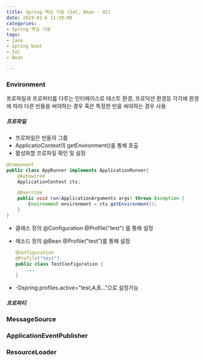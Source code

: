 ```yaml
---
title: Spring 핵심 기술 (IoC, Bean - 02)
date: 2019-01-6 11:30:00
categories:
- Spring 핵심 기술
tags:
- java
- spring boot
- IoC
- Bean

---
```


### Environment

프로파일과 프로퍼티를 다루는 인터페이스로 테스트 환경, 프로덕션 환경등 각각에 환경에 따라 다른 빈들을 써야하는 경우 혹은 특정한 빈을 써야하는 경우 사용

<!--more-->  

##### 프로파일

- 프로파일은 빈들의 그룹
- ApplicatioContext의 getEnvironment()를 통해 호출
- 활성화할 프로파일 확인 및 설정

```java
@Component
public class AppRunner implements ApplicationRunner{
    @Autowired
    ApplicationContext ctx;

    @Override
    public void run(ApplicationArguments args) throws Exception {
        Environment environment = ctx.getEnvironment();
    }
}
```

- 클래스 정의 @Configuration @Profile("test") 를 통해 설정

- 메소드 정의 @Bean  @Profile("test")를 통해 설정

  ```java
  @Configuration
  @Profile("test")
  public class TestConfiguration {
      ...
  }
  ```

- -Dspring.profiles.active="test,A,B..."으로 설정가능

##### 프로퍼티



### MessageSource

### ApplicationEventPublisher

### ResourceLoader

